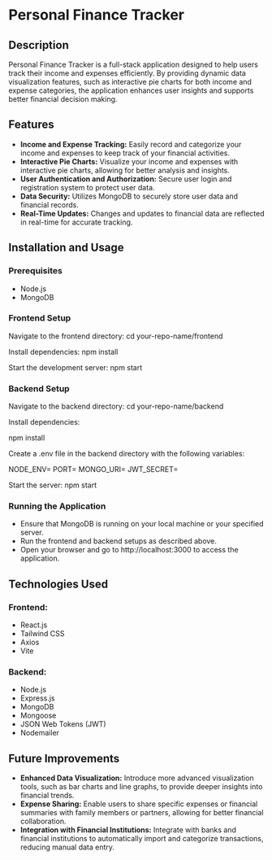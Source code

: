# Personal Finance Tracker

## Description
Personal Finance Tracker is a full-stack application designed to help users track their income and expenses efficiently. By providing dynamic data visualization features, such as interactive pie charts for both income and expense categories, the application enhances user insights and supports better financial decision making. 

## Features
- **Income and Expense Tracking:** Easily record and categorize your income and expenses to keep track of your financial activities.
- **Interactive Pie Charts:** Visualize your income and expenses with interactive pie charts, allowing for better analysis and insights.
- **User Authentication and Authorization:** Secure user login and registration system to protect user data.
- **Data Security:** Utilizes MongoDB to securely store user data and financial records.
- **Real-Time Updates:** Changes and updates to financial data are reflected in real-time for accurate tracking.

## Installation and Usage

### Prerequisites
- Node.js
- MongoDB

### Frontend Setup

Navigate to the frontend directory:
cd your-repo-name/frontend


Install dependencies:
npm install

Start the development server:
npm start

### Backend Setup
Navigate to the backend directory:
cd your-repo-name/backend

Install dependencies:

npm install

Create a .env file in the backend directory with the following variables:

NODE_ENV=
PORT=
MONGO_URI=
JWT_SECRET=

Start the server:
npm start

### Running the Application
- Ensure that MongoDB is running on your local machine or your specified server.
- Run the frontend and backend setups as described above.
- Open your browser and go to http://localhost:3000 to access the application.

## Technologies Used

### Frontend:
- React.js
- Tailwind CSS
- Axios
- Vite

### Backend:
- Node.js
- Express.js
- MongoDB
- Mongoose
- JSON Web Tokens (JWT)
- Nodemailer

## Future Improvements
- **Enhanced Data Visualization:** Introduce more advanced visualization tools, such as bar charts and line graphs, to provide deeper insights into financial trends.
- **Expense Sharing:** Enable users to share specific expenses or financial summaries with family members or partners, allowing for better financial collaboration.
- **Integration with Financial Institutions:** Integrate with banks and financial institutions to automatically import and categorize transactions, reducing manual data entry.
